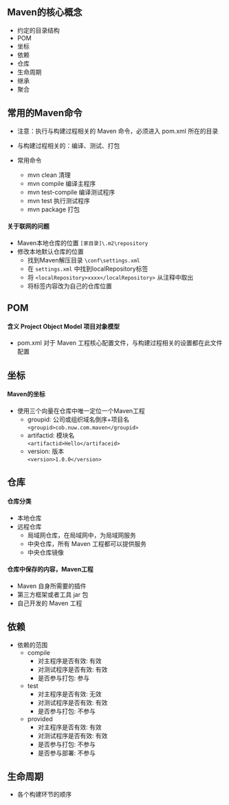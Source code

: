 ## Maven的核心概念

* 约定的目录结构
* POM
* 坐标
* 依赖
* 仓库
* 生命周期
* 继承
* 聚合
## 常用的Maven命令

* 注意：执行与构建过程相关的 Maven 命令，必须进入 pom.xml 所在的目录

* 与构建过程相关的：编译、测试、打包
* 常用命令
    - mvn clean 清理
    - mvn compile 编译主程序
    - mvn test-compile 编译测试程序
    - mvn test 执行测试程序
    - mvn package 打包

#### 关于联网的问题
* Maven本地仓库的位置 `[家目录]\.m2\repository`
* 修改本地默认仓库的位置
    - 找到Maven解压目录 `\conf\settings.xml`
    - 在 `settings.xml` 中找到localRepository标签
    - 将 `<localRepository>xxxx</localRepository>` 从注释中取出
    - 将标签内容改为自己的仓库位置

## POM
#### 含义 Project Object Model 项目对象模型
* pom.xml 对于 Maven 工程核心配置文件，与构建过程相关的设置都在此文件配置

## 坐标
#### Maven的坐标
* 使用三个向量在仓库中唯一定位一个Maven工程
    - groupid: 公司或组织域名倒序+项目名  
        `<groupid>cob.nuw.com.maven</groupid>`
    - artifactid: 模块名  
        `<artifactid>Hello</artifaceid>`
    - version: 版本  
        `<version>1.0.0</version>`
## 仓库
#### 仓库分类
* 本地仓库
* 远程仓库
    - 局域网仓库，在局域网中，为局域网服务
    - 中央仓库，所有 Maven 工程都可以提供服务
    - 中央仓库镜像
#### 仓库中保存的内容，Maven工程
* Maven 自身所需要的插件
* 第三方框架或者工具 jar 包
* 自己开发的 Maven 工程
## 依赖
* 依赖的范围
    - compile
        - 对主程序是否有效: 有效
        - 对测试程序是否有效: 有效
        - 是否参与打包: 参与
    - test
        - 对主程序是否有效: 无效
        - 对测试程序是否有效: 有效
        - 是否参与打包: 不参与
    - provided
        - 对主程序是否有效: 有效
        - 对测试程序是否有效: 有效
        - 是否参与打包: 不参与
        - 是否参与部署: 不参与
## 生命周期
* 各个构建环节的顺序